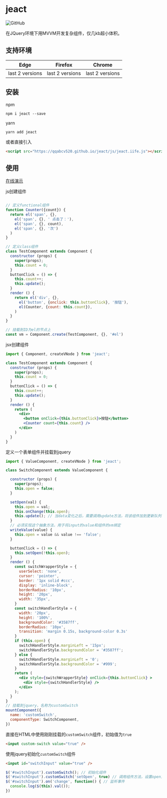 # jeact
![GitHub](https://img.shields.io/github/license/mashape/apistatus.svg)

在JQuery环境下用MVVM开发复杂组件，仅几kb超小体积。

## 支持环境

| Edge | Firefox | Chrome |
| --- | --- | --- |
| last 2 versions | last 2 versions | last 2 versions |

## 安装

npm
```shell script
npm i jeact --save
```
yarn
```shell script
yarn add jeact
```
或者直接引入
```html
<script src="https://qqabcv520.github.io/jeact/js/jeact.iife.js"></script>
```


## 使用


[在线演示](https://qqabcv520.github.io/jeact/) 

js创建组件

```js

// 定义functional组件
function Counter({count}) {
  return el('span', {},
    el('span', {}, ' 点击了：'),
    el('span', {}, count),
    el('span', {}, '次')
  )
}

// 定义class组件
class TestComponent extends Component {
  constructor (props) {
    super(props);
    this.count = 0;
  }
  buttonClick = () => {
    this.count++;
    this.update();
  }
  render () {
    return el('div', {},
      el('button', {onclick: this.buttonClick}, '按钮'),
      el(Counter, {count: this.count}),
    )
  }
}

// 挂载到ID为el的节点上
const vm = Component.create(TestComponent, {}, '#el')
```

jsx创建组件

```jsx
import { Component, createVNode } from 'jeact';

class TestComponent extends Component {
  constructor (props) {
    super(props);
    this.count = 0;
  }
  buttonClick = () => {
    this.count++;
    this.update();
  }
  render () {
    return (
      <div>
        <button onClick={this.buttonClick}>按钮</button>
        <Counter count={this.count} />
      </div>
    )
  }
}
```

定义一个表单组件并挂载到jquery

```jsx
import { ValueComponent, createVNode } from 'jeact';

class SwitchComponent extends ValueComponent {

  constructor (props) {
    super(props);
    this.open = false;
  }

  setOpen(val) {
    this.open = val;
    this.onChange(this.open);
    this.update(); // 当data变化之后，需要调用update方法，将该组件加到更新队列中
  }
  // 必须实现这个抽象方法，用于将input的value和组件的vm绑定
  writeValue(value) {
    this.open = value && value !== 'false';
  }

  buttonClick = () => {
    this.setOpen(!this.open);
  }
  render () {
    const switchWrapperStyle = {
      userSelect: 'none',
      cursor: 'pointer',
      border: '1px solid #ccc',
      display: 'inline-block',
      borderRadius: '10px',
      height: '20px',
      width: '35px',
    }
    const switchHandlerStyle = {
      width: '20px',
      height: '100%',
      backgroundColor: '#3587ff',
      borderRadius: '10px',
      transition: 'margin 0.15s, background-color 0.3s'
    }
    if (this.open) {
      switchHandlerStyle.marginLeft = '15px';
      switchHandlerStyle.backgroundColor = '#3587ff';
    } else {
      switchHandlerStyle.marginLeft = '0';
      switchHandlerStyle.backgroundColor = '#999';
    }
    return (
      <div style={switchWrapperStyle} onClick={this.buttonClick} >
        <div style={switchHandlerStyle} />
      </div>
    );
  }
}
// 挂载到jquery，名称为customSwitch
mountComponent({
  name: 'customSwitch',
  componentType: SwitchComponent,
})
```

直接在HTML中使用刚刚挂载的`customSwitch`组件，初始值为`true`
```html
<input custom-switch value="true" />
```

使用jquery初始化`customSwitch`组件

```html
<input id="switchInput" value="true" />
```
```js
$('#switchInput').customSwitch(); // 初始化组件
$('#switchInput').customSwitch('setOpen', true) // 调用组件方法，设置open为true
$('#switchInput').on('change', function() { // 监听事件
  console.log($(this).val());
})
```

